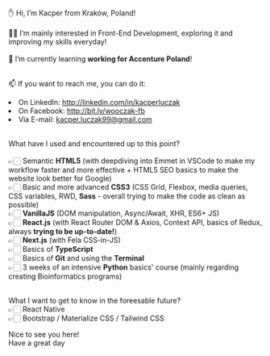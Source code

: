 ✋ Hi, I’m Kacper from Kraków, Poland!<br><br>
👨‍💻 I’m mainly interested in Front-End Development, exploring it and improving my skills everyday!<br><br>
🌱 I’m currently learning **working for Accenture Poland**!<br><br>

📫 If you want to reach me, you can do it:<br>
     <li>On LinkedIn: http://linkedin.com/in/kacperluczak<br>
     <li>On Facebook: http://bit.ly/wooczak-fb<br>
     <li>Via E-mail: kacper.luczak99@gmail.com<br><br>
     
What have I used and encountered up to this point?<br><br>
     👉🏻  Semantic **HTML5** (with deepdiving into Emmet in VSCode to make my workflow faster and more effective + HTML5 SEO basics to make the website look better for Google)<br>
     👉🏻  Basic and more advanced **CSS3** (CSS Grid, Flexbox, media queries, CSS variables, RWD, **Sass** - overall trying to make the code as clean as possible)<br>
     👉🏻  **VanillaJS** (DOM manipulation, Async/Await, XHR, ES6+ JS)<br>
     👉🏻  **React.js** (with React Router DOM & Axios, Context API, basics of Redux, always **trying to be up-to-date!**)<br>
     👉🏻  **Next.js** (with Fela CSS-in-JS)<br>
     👉🏻  Basics of **TypeScript**<br>
     👉🏻  Basics of **Git** and using the **Terminal**<br>
     👉🏻  3 weeks of an intensive **Python** basics' course (mainly regarding creating Bioinformatics programs)<br><br>
     
What I want to get to know in the foreesable future?<br>
     👉🏻 React Native<br>
     👉🏻 Bootstrap / Materialize CSS / Tailwind CSS<br>
     

Nice to see you here!<br>
Have a great day

<!---
wooczak/wooczak is a ✨ special ✨ repository because its `README.md` (this file) appears on your GitHub profile.
You can click the Preview link to take a look at your changes.
--->
